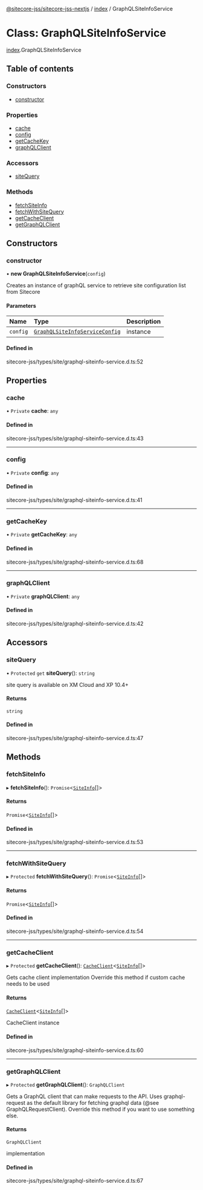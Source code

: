 [@sitecore-jss/sitecore-jss-nextjs](../README.md) / [index](../modules/index.md) / GraphQLSiteInfoService

# Class: GraphQLSiteInfoService

[index](../modules/index.md).GraphQLSiteInfoService

## Table of contents

### Constructors

- [constructor](index.GraphQLSiteInfoService.md#constructor)

### Properties

- [cache](index.GraphQLSiteInfoService.md#cache)
- [config](index.GraphQLSiteInfoService.md#config)
- [getCacheKey](index.GraphQLSiteInfoService.md#getcachekey)
- [graphQLClient](index.GraphQLSiteInfoService.md#graphqlclient)

### Accessors

- [siteQuery](index.GraphQLSiteInfoService.md#sitequery)

### Methods

- [fetchSiteInfo](index.GraphQLSiteInfoService.md#fetchsiteinfo)
- [fetchWithSiteQuery](index.GraphQLSiteInfoService.md#fetchwithsitequery)
- [getCacheClient](index.GraphQLSiteInfoService.md#getcacheclient)
- [getGraphQLClient](index.GraphQLSiteInfoService.md#getgraphqlclient)

## Constructors

### constructor

• **new GraphQLSiteInfoService**(`config`)

Creates an instance of graphQL service to retrieve site configuration list from Sitecore

#### Parameters

| Name | Type | Description |
| :------ | :------ | :------ |
| `config` | [`GraphQLSiteInfoServiceConfig`](../modules/index.md#graphqlsiteinfoserviceconfig) | instance |

#### Defined in

sitecore-jss/types/site/graphql-siteinfo-service.d.ts:52

## Properties

### cache

• `Private` **cache**: `any`

#### Defined in

sitecore-jss/types/site/graphql-siteinfo-service.d.ts:43

___

### config

• `Private` **config**: `any`

#### Defined in

sitecore-jss/types/site/graphql-siteinfo-service.d.ts:41

___

### getCacheKey

• `Private` **getCacheKey**: `any`

#### Defined in

sitecore-jss/types/site/graphql-siteinfo-service.d.ts:68

___

### graphQLClient

• `Private` **graphQLClient**: `any`

#### Defined in

sitecore-jss/types/site/graphql-siteinfo-service.d.ts:42

## Accessors

### siteQuery

• `Protected` `get` **siteQuery**(): `string`

site query is available on XM Cloud and XP 10.4+

#### Returns

`string`

#### Defined in

sitecore-jss/types/site/graphql-siteinfo-service.d.ts:47

## Methods

### fetchSiteInfo

▸ **fetchSiteInfo**(): `Promise`\<[`SiteInfo`](../modules/index.md#siteinfo)[]\>

#### Returns

`Promise`\<[`SiteInfo`](../modules/index.md#siteinfo)[]\>

#### Defined in

sitecore-jss/types/site/graphql-siteinfo-service.d.ts:53

___

### fetchWithSiteQuery

▸ `Protected` **fetchWithSiteQuery**(): `Promise`\<[`SiteInfo`](../modules/index.md#siteinfo)[]\>

#### Returns

`Promise`\<[`SiteInfo`](../modules/index.md#siteinfo)[]\>

#### Defined in

sitecore-jss/types/site/graphql-siteinfo-service.d.ts:54

___

### getCacheClient

▸ `Protected` **getCacheClient**(): [`CacheClient`](../interfaces/index.CacheClient.md)\<[`SiteInfo`](../modules/index.md#siteinfo)[]\>

Gets cache client implementation
Override this method if custom cache needs to be used

#### Returns

[`CacheClient`](../interfaces/index.CacheClient.md)\<[`SiteInfo`](../modules/index.md#siteinfo)[]\>

CacheClient instance

#### Defined in

sitecore-jss/types/site/graphql-siteinfo-service.d.ts:60

___

### getGraphQLClient

▸ `Protected` **getGraphQLClient**(): `GraphQLClient`

Gets a GraphQL client that can make requests to the API. Uses graphql-request as the default
library for fetching graphql data (@see GraphQLRequestClient). Override this method if you
want to use something else.

#### Returns

`GraphQLClient`

implementation

#### Defined in

sitecore-jss/types/site/graphql-siteinfo-service.d.ts:67
